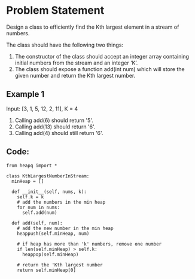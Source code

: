 # Problem Statement

Design a class to efficiently find the Kth largest element in a stream of numbers.

The class should have the following two things:

1. The constructor of the class should accept an integer array containing initial numbers from the stream and an integer ‘K’.
2. The class should expose a function add(int num) which will store the given number and return the Kth largest number.

## Example 1

Input: [3, 1, 5, 12, 2, 11], K = 4

1. Calling add(6) should return '5'.
2. Calling add(13) should return '6'.
3. Calling add(4) should still return '6'.

## Code:
```python3
from heapq import *

class KthLargestNumberInStream:
  minHeap = []

  def __init__(self, nums, k):
    self.k = k
    # add the numbers in the min heap
    for num in nums:
      self.add(num)

  def add(self, num):
    # add the new number in the min heap
    heappush(self.minHeap, num)

    # if heap has more than 'k' numbers, remove one number
    if len(self.minHeap) > self.k:
      heappop(self.minHeap)

    # return the 'Kth largest number
    return self.minHeap[0]
```
